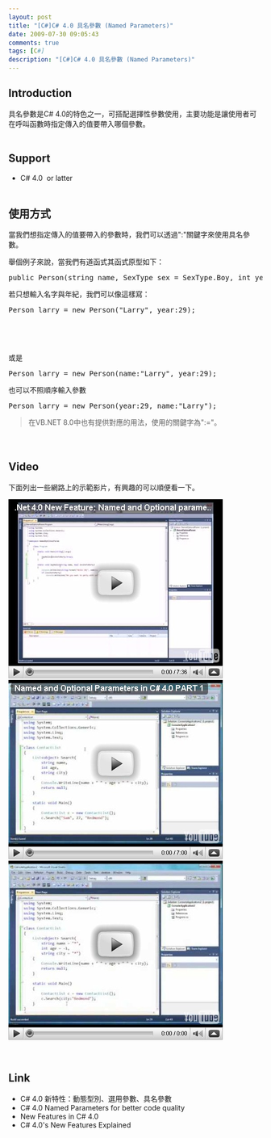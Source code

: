 ```yaml
---
layout: post
title: "[C#]C# 4.0 具名參數 (Named Parameters)"
date: 2009-07-30 09:05:43
comments: true
tags: [C#]
description: "[C#]C# 4.0 具名參數 (Named Parameters)"
---
```

<h2>Introduction</h2>  <p>具名參數是C# 4.0的特色之一，可搭配選擇性參數使用，主要功能是讓使用者可在呼叫函數時指定傳入的值要帶入哪個參數。    <br /> </p>  <h2>Support</h2>  <ul>   <li>C# 4.0  or latter      <br /> </li> </ul>  <h2>使用方式</h2>  <p>當我們想指定傳入的值要帶入的參數時，我們可以透過":"關鍵字來使用具名參數。</p>  <p>舉個例子來說，當我們有道函式其函式原型如下：</p>  <div style="padding-bottom: 0px; margin: 0px; padding-left: 0px; padding-right: 0px; display: inline; float: none; padding-top: 0px" id="scid:812469c5-0cb0-4c63-8c15-c81123a09de7:daf181e4-b8ff-459d-9200-f527aee7499d" class="wlWriterSmartContent">   <pre class="c#:nocontrols" name="code">public Person(string name, SexType sex = SexType.Boy, int year = 18)</pre>
</div>

<p>若只想輸入名字與年紀，我們可以像這樣寫：</p>

<div style="padding-bottom: 0px; margin: 0px; padding-left: 0px; padding-right: 0px; display: inline; float: none; padding-top: 0px" id="scid:812469c5-0cb0-4c63-8c15-c81123a09de7:92e80619-f4e1-43c6-a2b4-f01abddea138" class="wlWriterSmartContent">
  <pre class="c#:nocontrols" name="code">Person larry = new Person("Larry", year:29);</pre>
</div>

<p> </p>

<p> </p>

<p>或是</p>

<div style="padding-bottom: 0px; margin: 0px; padding-left: 0px; padding-right: 0px; display: inline; float: none; padding-top: 0px" id="scid:812469c5-0cb0-4c63-8c15-c81123a09de7:9189268e-21e8-4af8-9451-4f54c690b9a1" class="wlWriterSmartContent">
  <pre class="c#:nocontrols" name="code">Person larry = new Person(name:"Larry", year:29);</pre>
</div>

<p>也可以不照順序輸入參數</p>

<div style="padding-bottom: 0px; margin: 0px; padding-left: 0px; padding-right: 0px; display: inline; float: none; padding-top: 0px" id="scid:812469c5-0cb0-4c63-8c15-c81123a09de7:e1172c32-ca02-4bd8-9f49-93f84f7a8aaa" class="wlWriterSmartContent">
  <pre class="c:nocontrols" name="code">Person larry = new Person(year:29, name:"Larry");</pre>
</div>

<blockquote>
  <p>在VB.NET 8.0中也有提供對應的用法，使用的關鍵字為":="。</p>
</blockquote>

<h4> </h4>

<h2>Video</h2>

<p>下面列出一些網路上的示範影片，有興趣的可以順便看一下。</p>

<div style="padding-bottom: 0px; margin: 0px; padding-left: 0px; padding-right: 0px; display: inline; float: none; padding-top: 0px" id="scid:5737277B-5D6D-4f48-ABFC-DD9C333F4C5D:8161eba9-0ffd-4874-b5f2-eb45e269fe4c" class="wlWriterEditableSmartContent"><div id="985fdc2e-f478-45b7-ab55-ba6b62707c01" style="margin: 0px; padding: 0px; display: inline;"><div><img src="\images\posts\9732\video3329c488da15.jpg" style="border-style: none" galleryimg="no" onload="var downlevelDiv = document.getElementById('985fdc2e-f478-45b7-ab55-ba6b62707c01'); downlevelDiv.innerHTML = &quot;&lt;div&gt;&lt;object width=\&quot;425\&quot; height=\&quot;355\&quot;&gt;&lt;param name=\&quot;movie\&quot; value=\&quot;http://www.youtube.com/v/vDHIPeLaREQ&amp;hl=en\&quot;&gt;&lt;\/param&gt;&lt;embed src=\&quot;http://www.youtube.com/v/vDHIPeLaREQ&amp;hl=en\&quot; type=\&quot;application/x-shockwave-flash\&quot; width=\&quot;425\&quot; height=\&quot;355\&quot;&gt;&lt;\/embed&gt;&lt;\/object&gt;&lt;\/div&gt;&quot;;" alt="" /></div></div></div>

<div style="padding-bottom: 0px; margin: 0px; padding-left: 0px; padding-right: 0px; display: inline; float: none; padding-top: 0px" id="scid:5737277B-5D6D-4f48-ABFC-DD9C333F4C5D:6bfbd5b4-593d-43eb-814c-d5e7f5543f98" class="wlWriterEditableSmartContent"><div id="df438a79-81e3-4b8f-8182-5c99a6a1330e" style="margin: 0px; padding: 0px; display: inline;"><div><img src="\images\posts\9732\video7e6ac25a3a9d.jpg" style="border-style: none" galleryimg="no" onload="var downlevelDiv = document.getElementById('df438a79-81e3-4b8f-8182-5c99a6a1330e'); downlevelDiv.innerHTML = &quot;&lt;div&gt;&lt;object width=\&quot;425\&quot; height=\&quot;355\&quot;&gt;&lt;param name=\&quot;movie\&quot; value=\&quot;http://www.youtube.com/v/8RN14Rgrw5w&amp;hl=en\&quot;&gt;&lt;\/param&gt;&lt;embed src=\&quot;http://www.youtube.com/v/8RN14Rgrw5w&amp;hl=en\&quot; type=\&quot;application/x-shockwave-flash\&quot; width=\&quot;425\&quot; height=\&quot;355\&quot;&gt;&lt;\/embed&gt;&lt;\/object&gt;&lt;\/div&gt;&quot;;" alt="" /></div></div></div>

<div style="padding-bottom: 0px; margin: 0px; padding-left: 0px; padding-right: 0px; display: inline; float: none; padding-top: 0px" id="scid:5737277B-5D6D-4f48-ABFC-DD9C333F4C5D:7b4beedb-7133-46fb-b832-6f6d4fcae3e4" class="wlWriterEditableSmartContent"><div id="c6e7f0a8-44a1-4267-bcc2-26b3c459997e" style="margin: 0px; padding: 0px; display: inline;"><div><img src="\images\posts\9732\videoaade64e08bd3.jpg" style="border-style: none" galleryimg="no" onload="var downlevelDiv = document.getElementById('c6e7f0a8-44a1-4267-bcc2-26b3c459997e'); downlevelDiv.innerHTML = &quot;&lt;div&gt;&lt;object width=\&quot;425\&quot; height=\&quot;355\&quot;&gt;&lt;param name=\&quot;movie\&quot; value=\&quot;http://www.youtube.com/v/rSekCQIDDbE&amp;hl=en\&quot;&gt;&lt;\/param&gt;&lt;embed src=\&quot;http://www.youtube.com/v/rSekCQIDDbE&amp;hl=en\&quot; type=\&quot;application/x-shockwave-flash\&quot; width=\&quot;425\&quot; height=\&quot;355\&quot;&gt;&lt;\/embed&gt;&lt;\/object&gt;&lt;\/div&gt;&quot;;" alt="" /></div></div></div>

<p> </p>

<h2>Link</h2>

<ul>
  <li>C# 4.0 新特性：動態型別、選用參數、具名參數</li>

  <li>C# 4.0 Named Parameters for better code quality</li>

  <li>New Features in C# 4.0</li>

  <li>C# 4.0's New Features Explained</li>
</ul>